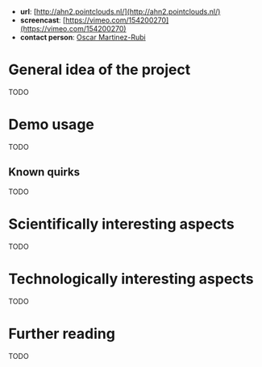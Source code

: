 
- **url**: [http://ahn2.pointclouds.nl/](http://ahn2.pointclouds.nl/)
- **screencast**: [https://vimeo.com/154200270](https://vimeo.com/154200270)
- **contact person**: [Oscar Martinez-Rubi](https://www.esciencecenter.nl/profile/oscar-martinez-rubi-msc)


# General idea of the project

TODO

# Demo usage

TODO

## Known quirks

TODO

# Scientifically interesting aspects

TODO

# Technologically interesting aspects

TODO

# Further reading

TODO


